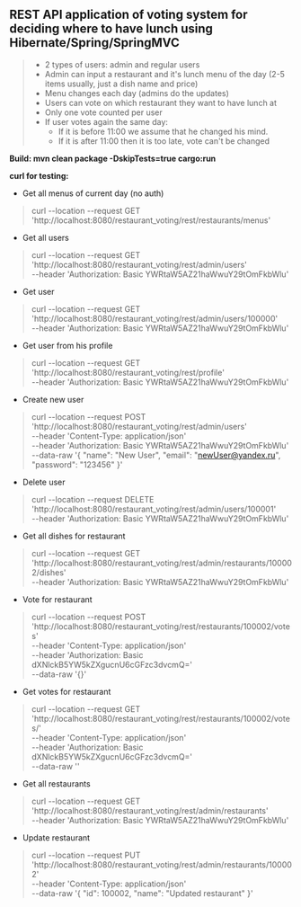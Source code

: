 ## REST API application of voting system for deciding where to have lunch using Hibernate/Spring/SpringMVC

> - 2 types of users: admin and regular users
> - Admin can input a restaurant and it's lunch menu of the day (2-5 items usually, just a dish name and price)
> - Menu changes each day (admins do the updates)
> - Users can vote on which restaurant they want to have lunch at 
> - Only one vote counted per user
> - If user votes again the same day:
>     - If it is before 11:00 we assume that he changed his mind.
>     - If it is after 11:00 then it is too late, vote can't be changed
    
**Build: mvn clean package -DskipTests=true cargo:run**

**curl for testing:**
- Get all menus of current day (no auth)
> curl --location --request GET 'http://localhost:8080/restaurant_voting/rest/restaurants/menus'

- Get all users
> curl --location --request GET 'http://localhost:8080/restaurant_voting/rest/admin/users' \
--header 'Authorization: Basic YWRtaW5AZ21haWwuY29tOmFkbWlu'

- Get user
> curl --location --request GET 'http://localhost:8080/restaurant_voting/rest/admin/users/100000' \
--header 'Authorization: Basic YWRtaW5AZ21haWwuY29tOmFkbWlu'

- Get user from his profile
> curl --location --request GET 'http://localhost:8080/restaurant_voting/rest/profile' \
--header 'Authorization: Basic YWRtaW5AZ21haWwuY29tOmFkbWlu'

- Сreate new user
> curl --location --request POST 'http://localhost:8080/restaurant_voting/rest/admin/users' \
--header 'Content-Type: application/json' \
--header 'Authorization: Basic YWRtaW5AZ21haWwuY29tOmFkbWlu' \
--data-raw '{
"name": "New User",
"email": "newUser@yandex.ru",
"password": "123456"
}'

- Delete user
> curl --location --request DELETE 'http://localhost:8080/restaurant_voting/rest/admin/users/100001' \
--header 'Authorization: Basic YWRtaW5AZ21haWwuY29tOmFkbWlu'

- Get all dishes for restaurant
> curl --location --request GET 'http://localhost:8080/restaurant_voting/rest/admin/restaurants/100002/dishes' \
--header 'Authorization: Basic YWRtaW5AZ21haWwuY29tOmFkbWlu'

- Vote for restaurant
> curl --location --request POST 'http://localhost:8080/restaurant_voting/rest/restaurants/100002/votes' \
--header 'Content-Type: application/json' \
--header 'Authorization: Basic dXNlckB5YW5kZXgucnU6cGFzc3dvcmQ=' \
--data-raw '{}'

- Get votes for restaurant
> curl --location --request GET 'http://localhost:8080/restaurant_voting/rest/restaurants/100002/votes/' \
--header 'Content-Type: application/json' \
--header 'Authorization: Basic dXNlckB5YW5kZXgucnU6cGFzc3dvcmQ=' \
--data-raw ''

- Get all restaurants
> curl --location --request GET 'http://localhost:8080/restaurant_voting/rest/admin/restaurants' \
--header 'Authorization: Basic YWRtaW5AZ21haWwuY29tOmFkbWlu'

- Update restaurant
> curl --location --request PUT 'http://localhost:8080/restaurant_voting/rest/admin/restaurants/100002' \
--header 'Content-Type: application/json' \
--data-raw '{
"id": 100002,
"name": "Updated restaurant"
}'



